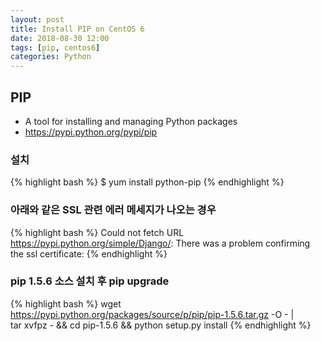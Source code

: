 ```yaml
---
layout: post
title: Install PIP on CentOS 6
date: 2018-08-30 12:00
tags: [pip, centos6]
categories: Python
---
```

## PIP
- A tool for installing and managing Python packages  
- https://pypi.python.org/pypi/pip  
   

### 설치
{% highlight bash %}
$ yum install python-pip
{% endhighlight %}


### 아래와 같은 SSL 관련 에러 메세지가 나오는 경우
{% highlight bash %}
Could not fetch URL https://pypi.python.org/simple/Django/: There was a problem confirming the ssl certificate:
{% endhighlight %}


### pip 1.5.6 소스 설치 후 pip upgrade
{% highlight bash %}
wget https://pypi.python.org/packages/source/p/pip/pip-1.5.6.tar.gz -O - | \
tar xvfpz - && cd pip-1.5.6 && python setup.py install
{% endhighlight %}
